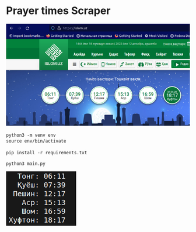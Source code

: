 # Prayer times Scraper

![alt text](images/islom_uz.png)


```
python3 -m venv env
source env/bin/activate

pip install -r requirements.txt
```

```
python3 main.py
```

![alt text](images/result.png)
